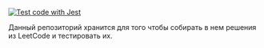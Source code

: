 [![Test code with Jest](https://github.com/crackidocky/codewars-and-leetcode/actions/workflows/jest.yml/badge.svg)](https://github.com/crackidocky/codewars-and-leetcode/actions/workflows/jest.yml)

Данный репозиторий хранится для того чтобы собирать в нем решения из LeetCode и тестировать их.
